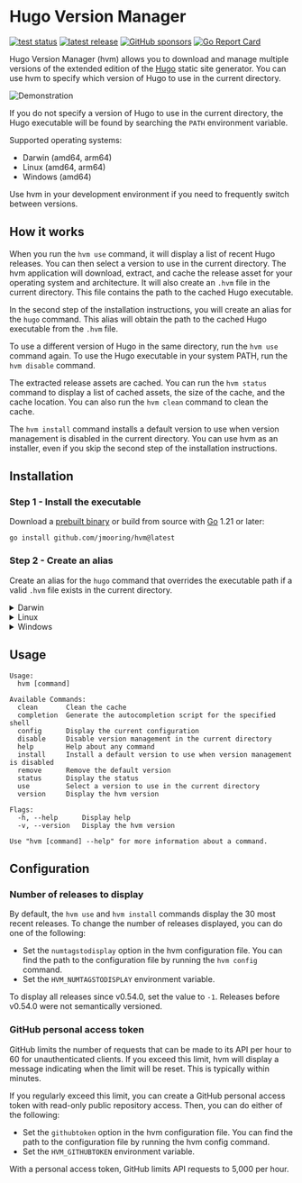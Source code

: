 # Hugo Version Manager

[![test status](https://github.com/jmooring/hvm/actions/workflows/test.yaml/badge.svg)](https://github.com/jmooring/hvm/actions/workflows/test.yaml)
[![latest release](https://img.shields.io/github/v/release/jmooring/hvm?logo=github)](https://github.com/jmooring/hvm/releases/latest)
[![GitHub sponsors](https://img.shields.io/github/sponsors/jmooring?logo=github&label=sponsors)](https://github.com/sponsors/jmooring)
[![Go Report Card](https://goreportcard.com/badge/github.com/jmooring/hvm)](https://goreportcard.com/report/github.com/jmooring/hvm)

Hugo Version Manager (hvm) allows you to download and manage multiple versions of the extended edition of the [Hugo] static site generator. You can use hvm to specify which version of Hugo to use in the current directory.

![Demonstration](demo/hvm.gif)

If you do not specify a version of Hugo to use in the current directory, the Hugo executable will be found by searching the `PATH` environment variable.

Supported operating systems:

- Darwin (amd64, arm64)
- Linux (amd64, arm64)
- Windows (amd64)

Use hvm in your development environment if you need to frequently switch between versions.

## How it works

When you run the `hvm use` command, it will display a list of recent Hugo releases. You can then select a version to use in the current directory. The hvm application will download, extract, and cache the release asset for your operating system and architecture. It will also create an `.hvm` file in the current directory. This file contains the path to the cached Hugo executable.

In the second step of the installation instructions, you will create an alias for the `hugo` command. This alias will obtain the path to the cached Hugo executable from the `.hvm` file.

To use a different version of Hugo in the same directory, run the `hvm use` command again. To use the Hugo executable in your system PATH, run the `hvm disable` command.

The extracted release assets are cached. You can run the `hvm status` command to display a list of cached assets, the size of the cache, and the cache location. You can also run the `hvm clean` command to clean the cache.

The `hvm install` command installs a default version to use when version management is disabled in the current directory. You can use hvm as an installer, even if you skip the second step of the installation instructions.

## Installation

### Step 1 - Install the executable

Download a [prebuilt binary] or build from source with [Go] 1.21 or later:

```text
go install github.com/jmooring/hvm@latest
```

### Step 2 - Create an alias

Create an alias for the `hugo` command that overrides the executable path if a
valid `.hvm` file exists in the current directory.

<details>
<summary>Darwin</summary>
Add this function to $HOME/.zshrc

```zsh
# Hugo Version Manager: override path to the hugo executable.
hugo() {
  hvm_common_msg="Run 'hvm use' to fix or 'hvm disable' to disable version management."
  hvm_show_status=true
  if [ -f ".hvm" ]; then
    hugo_bin=$(cat ".hvm" 2> /dev/null)
    if ! echo "${hugo_bin}" | grep -q "hugo$"; then
      >&2 printf "The .hvm file in this directory is invalid.\\n"
      >&2 printf "%s\\n" "${hvm_common_msg}"
      return 1
    fi
    if [ ! -f "${hugo_bin}" ]; then
      >&2 printf "Unable to find %s.\\n" "${hugo_bin}"
      >&2 printf "%s\\n" "${hvm_common_msg}"
      return 1
    fi
    if [ "${hvm_show_status}" == true ]; then
      >&2 printf "Hugo version management is enabled in this directory.\\n"
      >&2 printf "Run 'hvm status' for details, or 'hvm disable' to disable.\\n\\n"
    fi
  else
    hugo_bin=$(which hugo)
  fi
  "${hugo_bin}" "$@"
}
```

</details>

<details>
<summary>Linux</summary>
Add this function to $HOME/.bashrc

```bash
# Hugo Version Manager: override path to the hugo executable.
hugo() {
  hvm_common_msg="Run 'hvm use' to fix or 'hvm disable' to disable version management."
  hvm_show_status=true
  if [ -f ".hvm" ]; then
    hugo_bin=$(cat ".hvm" 2> /dev/null)
    if ! echo "${hugo_bin}" | grep -q "hugo$"; then
      >&2 printf "The .hvm file in this directory is invalid.\\n"
      >&2 printf "%s\\n" "${hvm_common_msg}"
      return 1
    fi
    if [ ! -f "${hugo_bin}" ]; then
      >&2 printf "Unable to find %s.\\n" "${hugo_bin}"
      >&2 printf "%s\\n" "${hvm_common_msg}"
      return 1
    fi
    if [ "${hvm_show_status}" == true ]; then
      >&2 printf "Hugo version management is enabled in this directory.\\n"
      >&2 printf "Run 'hvm status' for details, or 'hvm disable' to disable.\\n\\n"
    fi
  else
    hugo_bin=$(which hugo)
  fi
  "${hugo_bin}" "$@"
}
```

</details>

<details>
<summary>Windows</summary>

TBD

</details>

## Usage

```text
Usage:
  hvm [command]

Available Commands:
  clean       Clean the cache
  completion  Generate the autocompletion script for the specified shell
  config      Display the current configuration
  disable     Disable version management in the current directory
  help        Help about any command
  install     Install a default version to use when version management is disabled
  remove      Remove the default version
  status      Display the status
  use         Select a version to use in the current directory
  version     Display the hvm version

Flags:
  -h, --help      Display help
  -v, --version   Display the hvm version

Use "hvm [command] --help" for more information about a command.
```

## Configuration

### Number of releases to display

By default, the `hvm use` and `hvm install` commands display the 30 most recent releases. To change the number of releases displayed, you can do one of the following:

- Set the `numtagstodisplay` option in the hvm configuration file. You can find the path to the configuration file by running the `hvm config` command.
- Set the `HVM_NUMTAGSTODISPLAY` environment variable.

To display all releases since v0.54.0, set the value to `-1`. Releases before v0.54.0 were not semantically versioned.

### GitHub personal access token

GitHub limits the number of requests that can be made to its API per hour to 60 for unauthenticated clients. If you exceed this limit, hvm will display a message indicating when the limit will be reset. This is typically within minutes.

If you regularly exceed this limit, you can create a GitHub personal access token with read-only public repository access. Then, you can do either of the following:

- Set the `githubtoken` option in the hvm configuration file. You can find the path to the configuration file by running the hvm config command.
- Set the `HVM_GITHUBTOKEN` environment variable.

With a personal access token, GitHub limits API requests to 5,000 per hour.

[go]: https://go.dev/doc/install
[hugo]: https://github.com/gohugoio/hugo/#readme
[installation instructions]: #installation
[prebuilt binary]: https://github.com/jmooring/hvm/releases/latest
